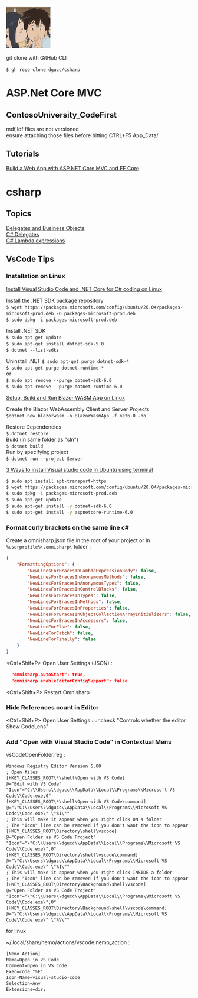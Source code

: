 ![Avatar](https://github.com/dgucc/sandbox/blob/main/tips/images/avatar.gif)  

git clone with GitHub CLI  

`$ gh repo clone dgucc/csharp` 

# ASP.Net Core MVC 

## ContosoUniversity_CodeFirst

mdf,ldf files are not versioned  
ensure attaching those files before hitting CTRL+F5
App_Data/

## Tutorials

[Build a Web App with ASP.NET Core MVC and EF Core](https://medium.com/net-core/building-a-web-application-using-asp-net-core-mvc-and-entity-framework-core-15ee6192b3f3)

# csharp

## Topics

[Delegates and Business Objects](https://www.codeproject.com/Articles/14178/Delegates-and-Business-Objects)  
[C# Delegates](https://www.tutorialsteacher.com/csharp/csharp-delegates)  
[C# Lambda expressions](https://www.tutorialsteacher.com/linq/linq-lambda-expression)  


## VsCode Tips

### Installation on Linux  

[Install Visual Studio Code and .NET Core for C# coding on Linux](https://www.pragmaticlinux.com/2021/03/install-visual-studio-code-and-net-core-for-c-coding-on-linux/)  

Install the .NET SDK package repository   
`$ wget https://packages.microsoft.com/config/ubuntu/20.04/packages-microsoft-prod.deb -O packages-microsoft-prod.deb`  
`$ sudo dpkg -i packages-microsoft-prod.deb` 

Install .NET SDK   
`$ sudo apt-get update`   
`$ sudo apt-get install dotnet-sdk-5.0`  
`$ dotnet --list-sdks`  

Uninstall .NET 
`$ sudo apt-get purge dotnet-sdk-*`  
`$ sudo apt-get purge dotnet-runtime-*`  
or  
`$ sudo apt remove --purge dotnet-sdk-6.0`  
`$ sudo apt remove --purge dotnet-runtime-6.0`  


[Setup, Build and Run Blazor WASM App on Linux](https://www.prowaretech.com/articles/current/information-technology/linux/setup-and-configure/build-and-run-blazor-wasm-apps)

Create the Blazor WebAssembly Client and Server Projects  
`$dotnet new blazorwasm -o BlazorWasmApp -f net6.0 -ho`  

Restore Dependencies  
`$ dotnet restore`   
Build (in same folder as "sln")  
`$ dotnet build`   
Run by specifying project  
`$ dotnet run --project Server`   

[3 Ways to install Visual studio code in Ubuntu using terminal](https://www.how2shout.com/linux/3-ways-install-visual-studio-code-in-ubuntu-using-terminal/)  

```bash
$ sudo apt install apt-transport-https
$ wget https://packages.microsoft.com/config/ubuntu/20.04/packages-microsoft-prod.deb -O packages-microsoft-prod.deb
$ sudo dpkg -i packages-microsoft-prod.deb
$ sudo apt-get update 
$ sudo apt-get install -y dotnet-sdk-6.0
$ sudo apt-get install -y aspnetcore-runtime-6.0
```

### Format curly brackets on the same line c# 

Create a omnisharp.json file in the root of your project or in `%userprofile%\.omnisharp\` folder :   
```json
{
    "FormattingOptions": {
        "NewLinesForBracesInLambdaExpressionBody": false,
        "NewLinesForBracesInAnonymousMethods": false,
        "NewLinesForBracesInAnonymousTypes": false,
        "NewLinesForBracesInControlBlocks": false,
        "NewLinesForBracesInTypes": false,
        "NewLinesForBracesInMethods": false,
        "NewLinesForBracesInProperties": false,
        "NewLinesForBracesInObjectCollectionArrayInitializers": false,
        "NewLinesForBracesInAccessors": false,
        "NewLineForElse": false,
        "NewLineForCatch": false,
        "NewLineForFinally": false
    }
}
```
<Ctrl+Shif+P> Open User Settings (JSON) :  
```json
  "omnisharp.autoStart": true,
  "omnisharp.enableEditorConfigSupport": false
```

<Ctrl+Shift+P> Restart Omnisharp  

### Hide References count in Editor 

<Ctrl+Shif+P> Open User Settings : uncheck "Controls whether the editor Show CodeLens"  

### Add "Open with Visual Studio Code" in Contextual Menu
vsCodeOpenFolder.reg :   
```
Windows Registry Editor Version 5.00
; Open files
[HKEY_CLASSES_ROOT\*\shell\Open with VS Code]
@="Edit with VS Code"
"Icon"="C:\\Users\\dgucc\\AppData\\Local\\Programs\\Microsoft VS Code\\Code.exe,0"
[HKEY_CLASSES_ROOT\*\shell\Open with VS Code\command]
@="\"C:\\Users\\dgucc\\AppData\\Local\\Programs\\Microsoft VS Code\\Code.exe\" \"%1\""
; This will make it appear when you right click ON a folder
; The "Icon" line can be removed if you don't want the icon to appear
[HKEY_CLASSES_ROOT\Directory\shell\vscode]
@="Open Folder as VS Code Project"
"Icon"="\"C:\\Users\\dgucc\\AppData\\Local\\Programs\\Microsoft VS Code\\Code.exe\",0"
[HKEY_CLASSES_ROOT\Directory\shell\vscode\command]
@="\"C:\\Users\\dgucc\\AppData\\Local\\Programs\\Microsoft VS Code\\Code.exe\" \"%1\""
; This will make it appear when you right click INSIDE a folder
; The "Icon" line can be removed if you don't want the icon to appear
[HKEY_CLASSES_ROOT\Directory\Background\shell\vscode]
@="Open Folder as VS Code Project"
"Icon"="\"C:\\Users\\dgucc\\AppData\\Local\\Programs\\Microsoft VS Code\\Code.exe\",0"
[HKEY_CLASSES_ROOT\Directory\Background\shell\vscode\command]
@="\"C:\\Users\\dgucc\\AppData\\Local\\Programs\\Microsoft VS Code\\Code.exe\" \"%V\""
```

for linux 

~/.local/share/nemo/actions/vscode.nemo_action :   

```
[Nemo Action]
Name=Open in VS Code
Comment=Open in VS Code
Exec=code "%F"
Icon-Name=visual-studio-code
Selection=Any
Extensions=dir;
```

